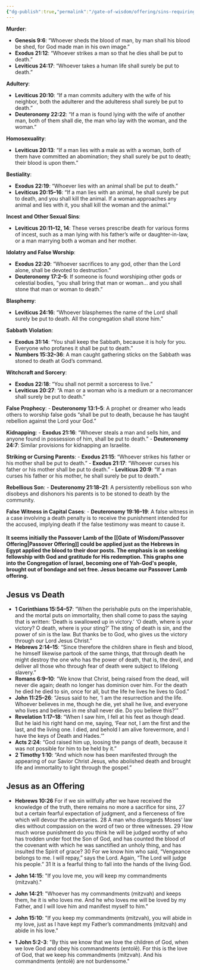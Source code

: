 ```yaml
---
{"dg-publish":true,"permalink":"/gate-of-wisdom/offering/sins-requiring-death-no-offering/","tags":["#GateWisdom","#Offering"]}
---
```



**Murder**:
   - **Genesis 9:6**: “Whoever sheds the blood of man, by man shall his blood be shed, for God made man in his own image.”
   - **Exodus 21:12**: “Whoever strikes a man so that he dies shall be put to death.”
   - **Leviticus 24:17**: “Whoever takes a human life shall surely be put to death.”

**Adultery**:
   - **Leviticus 20:10**: “If a man commits adultery with the wife of his neighbor, both the adulterer and the adulteress shall surely be put to death.”
   - **Deuteronomy 22:22**: “If a man is found lying with the wife of another man, both of them shall die, the man who lay with the woman, and the woman.”

**Homosexuality**:
   - **Leviticus 20:13**: “If a man lies with a male as with a woman, both of them have committed an abomination; they shall surely be put to death; their blood is upon them.”

**Bestiality**:
   - **Exodus 22:19**: “Whoever lies with an animal shall be put to death.”
   - **Leviticus 20:15–16**: “If a man lies with an animal, he shall surely be put to death, and you shall kill the animal. If a woman approaches any animal and lies with it, you shall kill the woman and the animal.”

**Incest and Other Sexual Sins**:
   - **Leviticus 20:11–12, 14**: These verses prescribe death for various forms of incest, such as a man lying with his father’s wife or daughter-in-law, or a man marrying both a woman and her mother.

**Idolatry and False Worship**:
   - **Exodus 22:20**: “Whoever sacrifices to any god, other than the Lord alone, shall be devoted to destruction.”
   - **Deuteronomy 17:2–5**: If someone is found worshiping other gods or celestial bodies, “you shall bring that man or woman… and you shall stone that man or woman to death.”

**Blasphemy**:
   - **Leviticus 24:16**: “Whoever blasphemes the name of the Lord shall surely be put to death. All the congregation shall stone him.”

**Sabbath Violation**:
   - **Exodus 31:14**: “You shall keep the Sabbath, because it is holy for you. Everyone who profanes it shall be put to death.”
   - **Numbers 15:32–36**: A man caught gathering sticks on the Sabbath was stoned to death at God’s command.

**Witchcraft and Sorcery**:
   - **Exodus 22:18**: “You shall not permit a sorceress to live.”
   - **Leviticus 20:27**: “A man or a woman who is a medium or a necromancer shall surely be put to death.”

 **False Prophecy**:
    - **Deuteronomy 13:1–5**: A prophet or dreamer who leads others to worship false gods “shall be put to death, because he has taught rebellion against the Lord your God.”

**Kidnapping**:
    - **Exodus 21:16**: “Whoever steals a man and sells him, and anyone found in possession of him, shall be put to death.”
    - **Deuteronomy 24:7**: Similar provisions for kidnapping an Israelite.

**Striking or Cursing Parents**:
    - **Exodus 21:15**: “Whoever strikes his father or his mother shall be put to death.”
    - **Exodus 21:17**: “Whoever curses his father or his mother shall be put to death.”
    - **Leviticus 20:9**: “If a man curses his father or his mother, he shall surely be put to death.”

 **Rebellious Son**:
    - **Deuteronomy 21:18–21**: A persistently rebellious son who disobeys and dishonors his parents is to be stoned to death by the community.

**False Witness in Capital Cases**:
    - **Deuteronomy 19:16–19**: A false witness in a case involving a death penalty is to receive the punishment intended for the accused, implying death if the false testimony was meant to cause it.

#### It seems initially the Passover Lamb of the [[Gate of Wisdom/Passover Offering\|Passover Offering]] could be applied just as the Hebrews in Egypt applied the blood to their door posts. The emphasis is on seeking fellowship with God and gratitude for His redemption. This graphs one into the Congregation of Israel, becoming one of Yah-God's people, brought out of bondage and set free. Jesus became our Passover Lamb offering.
## Jesus vs Death

 - **1 Corinthians 15:54–57**: “When the perishable puts on the imperishable, and the mortal puts on immortality, then shall come to pass the saying that is written: ‘Death is swallowed up in victory.’ ‘O death, where is your victory? O death, where is your sting?’ The sting of death is sin, and the power of sin is the law. But thanks be to God, who gives us the victory through our Lord Jesus Christ.”
 - **Hebrews 2:14–15**:  “Since therefore the children share in flesh and blood, he himself likewise partook of the same things, that through death he might destroy the one who has the power of death, that is, the devil, and deliver all those who through fear of death were subject to lifelong slavery.”
 - **Romans 6:9–10**:  “We know that Christ, being raised from the dead, will never die again; death no longer has dominion over him. For the death he died he died to sin, once for all, but the life he lives he lives to God.”
 - **John 11:25–26**: “Jesus said to her, ‘I am the resurrection and the life. Whoever believes in me, though he die, yet shall he live, and everyone who lives and believes in me shall never die. Do you believe this?’”
 - **Revelation 1:17–18**: “When I saw him, I fell at his feet as though dead. But he laid his right hand on me, saying, ‘Fear not, I am the first and the last, and the living one. I died, and behold I am alive forevermore, and I have the keys of Death and Hades.’”
 - **Acts 2:24**: “God raised him up, loosing the pangs of death, because it was not possible for him to be held by it.”
 - **2 Timothy 1:10**: “And which now has been manifested through the appearing of our Savior Christ Jesus, who abolished death and brought life and immortality to light through the gospel.”

## Jesus as an Offering

- **Hebrews 10:26** For if we sin willfully after we have received the knowledge of the truth, there remains no more a sacrifice for sins, 27 but a certain fearful expectation of judgment, and a fierceness of fire which will devour the adversaries. 28 A man who disregards Moses’ law dies without compassion on the word of two or three witnesses. 29 How much worse punishment do you think he will be judged worthy of who has trodden under foot the Son of God, and has counted the blood of the covenant with which he was sanctified an unholy thing, and has insulted the Spirit of grace? 30 For we know him who said, “Vengeance belongs to me. I will repay,” says the Lord. Again, “The Lord will judge his people.” 31 It is a fearful thing to fall into the hands of the living God.

- **John 14:15**: "If you love me, you will keep my commandments (mitzvah)."
- **John 14:21**: "Whoever has my commandments (mitzvah) and keeps them, he it is who loves me. And he who loves me will be loved by my Father, and I will love him and manifest myself to him."
- **John 15:10**: "If you keep my commandments (mitzvah), you will abide in my love, just as I have kept my Father’s commandments (mitzvah) and abide in his love."
- **1 John 5:2-3**: "By this we know that we love the children of God, when we love God and obey his commandments (entolē). For this is the love of God, that we keep his commandments (mitzvah). And his commandments (entolē) are not burdensome."

